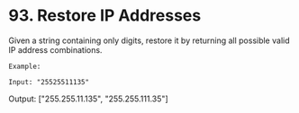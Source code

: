 # 93. Restore IP Addresses

Given a string containing only digits, restore it by returning all possible valid IP address
        combinations.

    Example:

    Input: "25525511135"
Output: ["255.255.11.135", "255.255.111.35"]